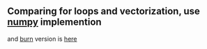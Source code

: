 ## Comparing for loops and vectorization, use [numpy](https://numpy.org/) implemention
and [burn](https://burn.dev/) version is [here](https://github.com/chenmo230/deep_learning_in_burn/tree/main/src/for_vector)